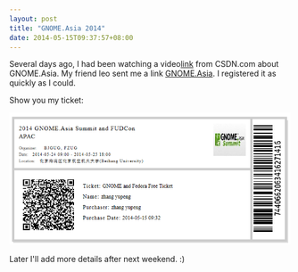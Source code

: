 ```yaml
---
layout: post
title: "GNOME.Asia 2014"
date: 2014-05-15T09:37:57+08:00
---
```


Several days ago, I had been watching a video[link](http://www.csdn.net/article/a/2014-04-25/15818584) from CSDN.com about GNOME.Asia. My friend leo sent me a link [GNOME.Asia](http://code.csdn.net/news/2819735). I registered it as quickly as I could.

Show you my ticket:

<img src="/images/latex/GNOME.Asia.png"></img>

Later I'll add more details after next weekend. :)